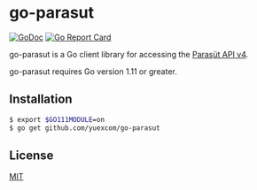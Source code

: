 # go-parasut

[![GoDoc](https://godoc.org/github.com/yuexcom/go-parasut/v1?status.svg)](https://godoc.org/github.com/yuexcom/go-parasut/v1) 
[![Go Report Card](https://goreportcard.com/badge/github.com/yuexcom/go-parasut?style=flat-square)](https://goreportcard.com/report/github.com/yuexcom/go-parasut)

go-parasut is a Go client library for accessing the [Paraşüt API v4](https://apidocs.parasut.com/).

go-parasut requires Go version 1.11 or greater.

## Installation

```bash
$ export $GO111MODULE=on
$ go get github.com/yuexcom/go-parasut
```

## License

[MIT](https://choosealicense.com/licenses/mit/)